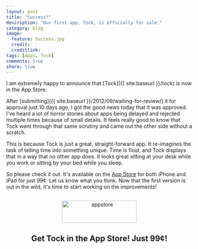 ```yaml
---
layout: post
title: "Success!"
description: "Our first app, Tock, is officially for sale."
category: blog
image:
  feature: Success.jpg
  credit: 
  creditlink: 
tags: [Apps, Tock]
comments: true
share: true
---
```


I am extremely happy to announce that [Tock]({{ site.baseurl }}/tock) is now in the App Store.

After [submitting]({{ site.baseurl }}/2012/09/waiting-for-review/) it for approval just 10 days ago, I got the good news today that it was approved. I've heard a lot of horror stories about apps being delayed and rejected multiple times because of small details. It feels really good to know that Tock went through that same scrutiny and came out the other side without a scratch.

This is because Tock is just a great, straight-forward app. It re-imagines the task of telling time into something unique. Time is fluid, and Tock displays that in a way that no other app does. It looks great sitting at your desk while you work or sitting by your bed while you sleep.

So please check it out. It's available on the [App Store](https://itunes.apple.com/us/app/tock/id560678443?ls=1&amp;mt=8) for both iPhone and iPad for just 99¢. Let us know what you think. Now that the first version is out in the wild, it's time to start working on the improvements!

<div style="text-align: center">
	<a href="https://itunes.apple.com/us/app/tock/id560678443?ls=1&amp;mt=8">
		<img class="alignnone size-full wp-image-7605" alt="appstore" src="http://www.kickstandapps.com/wp-content/uploads/2013/08/appstore.png" width="202" height="60" style="margin-top: 15px;" />
	</a>
	<h2>Get Tock in the App&#160;Store! Just&#160;99¢!</h2>
</div>